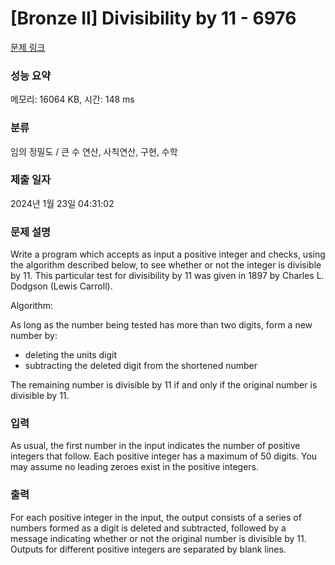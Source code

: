 # [Bronze II] Divisibility by 11 - 6976 

[문제 링크](https://www.acmicpc.net/problem/6976) 

### 성능 요약

메모리: 16064 KB, 시간: 148 ms

### 분류

임의 정밀도 / 큰 수 연산, 사칙연산, 구현, 수학

### 제출 일자

2024년 1월 23일 04:31:02

### 문제 설명

<p>Write a program which accepts as input a positive integer and checks, using the algorithm described below, to see whether or not the integer is divisible by 11. This particular test for divisibility by 11 was given in 1897 by Charles L. Dodgson (Lewis Carroll).</p>

<p>Algorithm:</p>

<p>As long as the number being tested has more than two digits, form a new number by:</p>

<ul>
	<li>deleting the units digit</li>
	<li>subtracting the deleted digit from the shortened number</li>
</ul>

<p>The remaining number is divisible by 11 if and only if the original number is divisible by 11.</p>

### 입력 

 <p>As usual, the first number in the input indicates the number of positive integers that follow. Each positive integer has a maximum of 50 digits. You may assume no leading zeroes exist in the positive integers.</p>

### 출력 

 <p>For each positive integer in the input, the output consists of a series of numbers formed as a digit is deleted and subtracted, followed by a message indicating whether or not the original number is divisible by 11. Outputs for different positive integers are separated by blank lines.</p>

